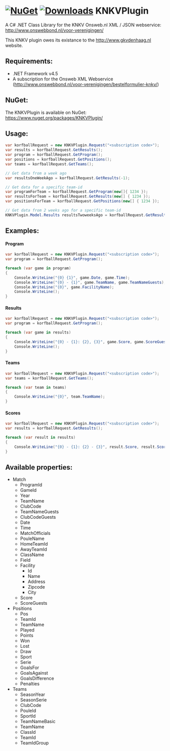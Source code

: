 [![NuGet](http://img.shields.io/nuget/v/KNKVPlugin.svg?style=flat-square)](https://www.nuget.org/packages/KNKVPlugin/)
[![Downloads](http://img.shields.io/nuget/dt/KNKVPlugin.svg?style=flat-square)](https://www.nuget.org/packages/KNKVPlugin/)
KNKVPlugin
==========

A C# .NET Class Library for the KNKV Onsweb.nl XML / JSON webservice: http://www.onswebbond.nl/voor-verenigingen/

This KNKV plugin owes its existance to the http://www.gkvdenhaag.nl website.

## Requirements:
* .NET Framework v4.5
* A subscription for the Onsweb XML Webservice (http://www.onswebbond.nl/voor-verenigingen/bestelformulier-knkv/)

## NuGet:
The KNKVPlugin is available on NuGet: https://www.nuget.org/packages/KNKVPlugin/

## Usage:
```csharp
var korfballRequest = new KNKVPlugin.Request("<subscription code>");
var results = korfballRequest.GetResults();
var program = korfballRequest.GetProgram();
var positions = korfballRequest.GetPositions();
var teams = korfballRequest.GetTeams();

// Get data from a week ago
var resultsOneWeekAgo = korfballRequest.GetResults(-1);

// Get data for a specific team-id
var programForTeam = korfballRequest.GetProgram(new[]{ 1234 });
var resultsForTeam = korfballRequest.GetResults(new[] { 1234 });
var positionsForTeam = korfballRequest.GetPositions(new[] { 1234 });

// Get data from 2 weeks ago for a specific team-id
KNKVPlugin.Model.Results resultsTwoweeksAgo = korfballRequest.GetResults(new[] { 1234 }, -2);
```

## Examples:
#### Program
```csharp
var korfballRequest = new KNKVPlugin.Request("<subscription code>");
var program = korfballRequest.GetProgram();

foreach (var game in program)
{
	Console.WriteLine("{0} {1}", game.Date, game.Time);
	Console.WriteLine("{0} - {1}", game.TeamName, game.TeamNameGuests);
	Console.WriteLine("{0}", game.FacilityName);
	Console.WriteLine();
}
```

#### Results
```csharp
var korfballRequest = new KNKVPlugin.Request("<subscription code>");
var program = korfballRequest.GetProgram();

foreach (var game in results)
{
	Console.WriteLine("{0} - {1}: {2}, {3}", game.Score, game.ScoreGuests, game.TeamName, game.TeamNameGuests);
	Console.WriteLine();
}
```

#### Teams
```csharp
var korfballRequest = new KNKVPlugin.Request("<subscription code>");
var teams = korfballRequest.GetTeams();

foreach (var team in teams)
{
	Console.WriteLine("{0}", team.TeamName);
}
```

#### Scores
```csharp
var korfballRequest = new KNKVPlugin.Request("<subscription code>");
var results = korfballRequest.GetResults();

foreach (var result in results)
{
	Console.WriteLine("{0} - {1}: {2} - {3}", result.Score, result.ScoreGuests, result.TeamName, result.TeamNameGuests);
}
```

## Available properties:
* Match
	* ProgramId
	* GameId
	* Year
	* TeamName
	* ClubCode
	* TeamNameGuests
	* ClubCodeGuests
	* Date
	* Time
	* MatchOfficials
	* PouleName
	* HomeTeamId
	* AwayTeamId
	* ClassName
	* Field
	* Facility
		* Id
		* Name
		* Address
		* Zipcode
		* City
	* Score
	* ScoreGuests
* Positions
	* Pos
	* TeamId
	* TeamName
	* Played
	* Points
	* Won
	* Lost
	* Draw
	* Sport
	* Serie
	* GoalsFor
	* GoalsAgainst
	* GoalsDifference
	* Penalties
* Teams
	* SeasonYear
	* SeasonSerie
	* ClubCode
	* PouleId
	* SportId
	* TeamNameBasic
	* TeamName
	* ClassId
	* TeamId
	* TeamIdGroup